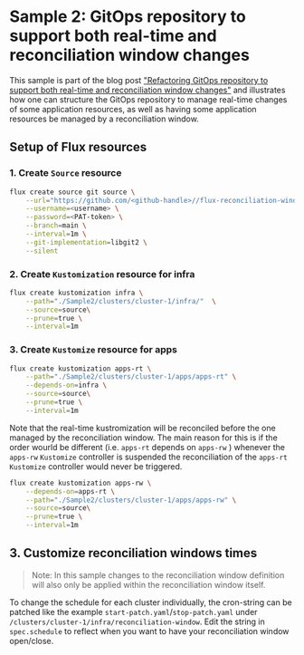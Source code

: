 # Sample 2: GitOps repository to support both real-time and reconciliation window changes

This sample is part of the blog post ["Refactoring GitOps repository to support both real-time and reconciliation window changes"](https://dev.to/mahrrah/refactoring-gitops-repository-to-support-both-real-time-and-reconciliation-window-changes-2cc) and illustrates how one can structure the GitOps repository to manage real-time changes of some application resources, as well as having some application resources be managed by a reconciliation window.

## Setup of Flux resources

### 1. Create `Source` resource

```sh
flux create source git source \
    --url="https://github.com/<github-handle>//flux-reconciliation-windows-sample" \
	--username=<username> \
    --password=<PAT-token> \
    --branch=main \
    --interval=1m \
    --git-implementation=libgit2 \
    --silent
```

### 2. Create `Kustomization` resource for infra

```sh
flux create kustomization infra \
    --path="./Sample2/clusters/cluster-1/infra/"  \
    --source=source\
    --prune=true \
    --interval=1m
```

### 3. Create `Kustomize` resource for apps

```sh
flux create kustomization apps-rt \
    --path="./Sample2/clusters/cluster-1/apps/apps-rt" \
    --depends-on=infra \
    --source=source\
    --prune=true \
    --interval=1m
```

Note that the real-time kustromization will be reconciled before the one managed by the reconciliation window.
The main reason for this is if the order wourld be different (i.e. `apps-rt` depends on `apps-rw` ) whenever the `apps-rw` `Kustomize` controller is suspended the reconciliation of the `apps-rt` `Kustomize` controller would never be triggered.

```sh
flux create kustomization apps-rw \
    --depends-on=apps-rt \
    --path="./Sample2/clusters/cluster-1/apps/apps-rw" \
    --source=source\
    --prune=true \
    --interval=1m
```

## 3. Customize reconciliation windows times

> Note: In this sample changes to the reconciliation window definition will also only be applied within the reconciliation window itself.

To change the schedule for each cluster individually, the cron-string can be patched like the example `start-patch.yaml`/`stop-patch.yaml` under `/clusters/cluster-1/infra/reconciliation-window`.
Edit the string in `spec.schedule` to reflect when you want to have your reconciliation window open/close.
